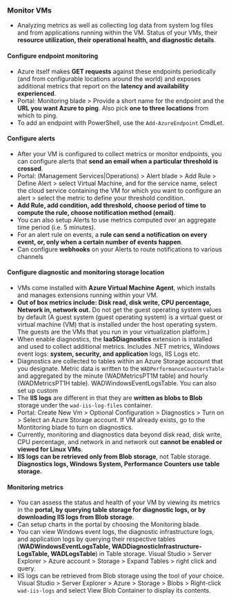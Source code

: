 ### Monitor VMs
  * Analyzing metrics as well as collecting log data from system log files and from applications running within the VM. Status of your VMs, their __resource utilization, their operational health, and diagnostic details__.

#### Configure endpoint monitoring
  * Azure itself makes __GET requests__ against these endpoints periodically (and from configurable locations around the world) and exposes additional metrics that report on the __latency and availability experienced__.
  * Portal: Monitoring blade > Provide a short name for the endpoint and the __URL you want Azure to ping__. Also pick __one to three locations__ from which to ping.
  * To add an endpoint with PowerShell, use the `Add-AzureEndpoint` CmdLet.

#### Configure alerts
  * After your VM is configured to collect metrics or monitor endpoints, you can configure alerts that __send an email when a particular threshold is crossed__.
  * Portal: (Management Services|Operations) > Alert blade > Add Rule > Define Alert > select Virtual Machine, and for the service name, select the cloud service containing the VM for which you want to configure an alert > select the metric to define your threshold condition.
  * __Add Rule, add condition, add threshold, choose period of time to compute the rule, choose notification method (email)__.
  * You can also setup Alerts to use metrics computed over an aggregate time period (i.e. 5 minutes).
  * For an alert rule on events, a __rule can send a notification on every event, or, only when a certain number of events happen__.
  * Can configure __webhooks__ on your Alerts to route notifications to various channels

#### Configure diagnostic and monitoring storage location
  * VMs come installed with __Azure Virtual Machine Agent__, which installs and manages extensions running within your VM.
  * __Out of box metrics include: Disk read, disk write, CPU percentage, Network in, network out.__ Do not get the guest operating system values by default (A guest system (guest operating system) is a virtual guest or virtual machine (VM) that is installed under the host operating system. The guests are the VMs that you run in your virtualization platform.)
  * When enable diagnostics, the __IaaSDiagnostics__ extension is installed and used to collect additional metrics. Includes .NET metrics, Windows event logs: __system, security, and application__ logs, IIS Logs etc.
  * Diagnostics are collected to tables within an Azure Storage account that you designate. Metric data is written to the `WADPerformanceCountersTable` and aggregated by the minute (WADMetricsPT1M table) and hourly (WADMetricsPT1H table). WADWindowsEventLogsTable. You can also set up custom
  * The __IIS logs__ are different in that they are __written as blobs to Blob__ storage under the `wad-iis-log-files` container.
  * Portal: Create New Vm > Optional Configuration > Diagnostics > Turn on > Select an Azure Storage account. If VM already exists, go to the Montitoring blade to turn on diagnostics.
  * Currently, monitoring and diagnostics data beyond disk read, disk write, CPU percentage, and network in and network out __cannot be enabled or viewed for Linux VMs__.
  * __IIS logs can be retrieved only from Blob storage__, not Table storage. __Diagnostics logs, Windows System, Performance Counters use table storage.__

#### Monitoring metrics
  * You can assess the status and health of your VM by viewing its metrics in the __portal, by querying table storage for diagnostic logs, or by downloading IIS logs from Blob storage__.
  * Can setup charts in the portal by choosing the Monitoring blade.
  * You can view Windows event logs, the diagnostic infrastructure logs, and application logs by querying their respective tables (__WADWindowsEventLogsTable, WADDiagnosticInfrastructure-LogsTable, WADLogsTable__) in Table storage.  Visual Studio > Server Explorer > Azure account > Storage > Expand Tables > right click and query.
  * IIS logs can be retrieved from Blob storage using the tool of your choice. Visual Studio > Server Explorer > Azure > Storage > Blobs > Right-click `wad-iis-logs` and select View Blob Container to display its contents.


 
